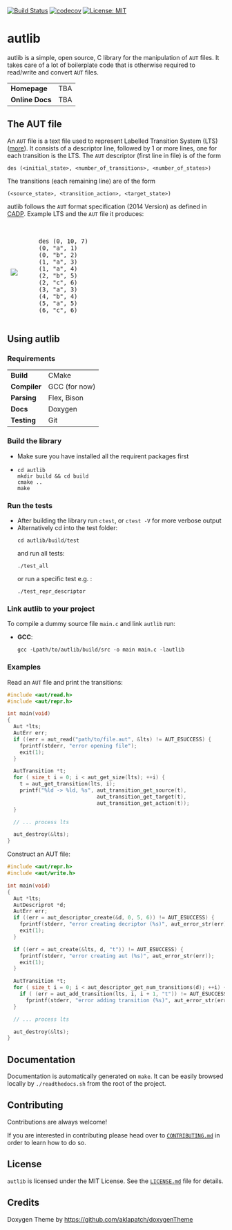 
[![Build Status](https://travis-ci.com/gkarlos/autlib-ws.svg?token=rqTrNMFoMxk3rt31Fs7Q&branch=master)](https://travis-ci.com/gkarlos/autlib-ws) [![codecov](https://codecov.io/gh/gkarlos/autlib-ws/branch/master/graph/badge.svg)](https://codecov.io/gh/gkarlos/autlib-ws/branch/master/graph/badge.svg) [![License: MIT](https://img.shields.io/badge/License-MIT-blue.svg)](https://opensource.org/licenses/MIT)

autlib
======
autlib is a simple, open source, C library for the manipulation of `AUT` files. It takes care of a lot of boilerplate code that is otherwise required to read/write and convert `AUT` files.

<table>
  <tr>
    <td><b>Homepage</b></td>
    <td>TBA</td>
  </tr>
  <tr>
    <td><b>Online Docs</b></td>
    <td>TBA</td>
  </tr>
</table>

## The AUT file
An `AUT` file is a text file used to represent Labelled Transition System (LTS) ([more](https://en.wikipedia.org/wiki/Transition_system)). It consists of a descriptor line, followed by 1 or more lines, one for each transition is the LTS. The `AUT` descriptor (first line in file) is of the form

```des (<initial_state>, <number_of_transitions>, <number_of_states>)```

The transitions (each remaining line) are of the form

```(<source_state>, <transition_action>, <target_state>)```

autlib follows the `AUT` format specification (2014 Version) as defined in [CADP](https://cadp.inria.fr/man/aut.html). Example LTS and the `AUT` file it produces:

<table border="0" style="border-style : hidden!important;">
 <tr>
    <td style="border-style : hidden!important;">
      <img class="center-block" src="https://www.researchgate.net/profile/Haiyu_Pan/publication/267047900/figure/fig2/AS:673458769903620@1537576491710/The-labelled-transition-system-A.ppm">
    </td>
    <td style="border-style : hidden!important;"> 
      <pre> <code>
    des (0, 10, 7)
    (0, "a", 1)
    (0, "b", 2)
    (1, "a", 3)
    (1, "a", 4)
    (2, "b", 5)
    (2, "c", 6)
    (3, "a", 3)
    (4, "b", 4)
    (5, "a", 5)
    (6, "c", 6)</code></pre>
    </td>
 </tr>
</table>

## Using autlib

### Requirements

<table>
  <tr>
    <td><b>Build</b></td>
    <td>CMake</td>
  </tr>
  <tr>
    <td><b>Compiler</b></td>
    <td>GCC (for now)</td>
  </tr>
  <tr>
    <td><b>Parsing</b></td>
    <td>Flex, Bison</td>
  </tr>
  <tr>
    <td><b>Docs</b></td>
    <td>Doxygen</td>
  </tr>
  <tr>
    <td><b>Testing</b></td>
    <td>Git</td>
  </tr>
</table>

### Build the library
- Make sure you have installed all the requirent packages first
- ```
  cd autlib
  mkdir build && cd build
  cmake ..
  make
  ```

### Run the tests
- After building the library run `ctest`, or `ctest -V` for more verbose output
- Alternatively cd into the test folder:
  ```
  cd autlib/build/test
  ```
  and run all tests:
  ```
  ./test_all
  ```
  or run a specific test e.g. :
  ```
  ./test_repr_descriptor
  ```
### Link autlib to your project
To compile a dummy source file `main.c` and link `autlib` run:
- <b>GCC</b>:
  ```
  gcc -Lpath/to/autlib/build/src -o main main.c -lautlib 
  ```

### Examples

Read an `AUT` file and print the transitions:
```c
#include <aut/read.h>
#include <aut/repr.h>

int main(void)
{
  Aut *lts;
  AutErr err;
  if ((err = aut_read("path/to/file.aut", &lts) != AUT_ESUCCESS) {
    fprintf(stderr, "error opening file");
    exit(1);
  }

  AutTransition *t;
  for ( size_t i = 0; i < aut_get_size(lts); ++i) {
    t = aut_get_transition(lts, i);
    printf("%ld -> %ld, %s", aut_transition_get_source(t),
                             aut_transition_get_target(t),
                             aut_transition_get_action(t));
  }

  // ... process lts

  aut_destroy(&lts);
}
```

Construct an AUT file:
```c
#include <aut/repr.h>
#include <aut/write.h>

int main(void)
{
  Aut *lts;
  AutDescriprot *d;
  AutErr err;
  if ((err = aut_descriptor_create(&d, 0, 5, 6)) != AUT_ESUCCESS) {
    fprintf(stderr, "error creating decriptor (%s)", aut_error_str(err));
    exit(1);
  }

  if ((err = aut_create(&lts, d, "t")) != AUT_ESUCCESS) {
    fprintf(stderr, "error creating aut (%s)", aut_error_str(err));
    exit(1);
  }

  AutTransition *t;
  for ( size_t i = 0; i < aut_descriptor_get_num_transitions(d); ++i) {
    if ( (err = aut_add_transition(lts, i, i + 1, "t")) != AUT_ESUCCESS)
      fprintf(stderr, "error adding transition (%s)", aut_error_str(err));
  }

  // ... process lts

  aut_destroy(&lts);
}
```
## Documentation

Documentation is automatically generated on `make`. It can be easily browsed locally by `./readthedocs.sh` from the root of the project.

## Contributing
Contributions are always welcome!

If you are interested in contributing please head over to [`CONTRIBUTING.md`](./CONTRIBUTING.md) in order to learn how to do so.

## License
`autlib` is licensed under the MIT License. See the [`LICENSE.md`](./LICENSE.md) file for details.

## Credits
Doxygen Theme by https://github.com/aklapatch/doxygenTheme
